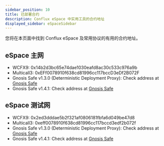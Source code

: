 ```yaml
---
sidebar_position: 10
title: 已部署合约
description: Conflux eSpace 中实用工具的合约地址
displayed_sidebar: eSpaceSidebar
---
```


您将在本页面中找到 Conflux eSpace 及常用协议的有用的合约地址。

## eSpace 主网

- WCFX9: 0x14b2d3bc65e74dae1030eafd8ac30c533c976a9b
- Multicall3: 0xEFf0078910f638cd81996cc117bccD3eDf2B072F
- Gnosis Safe v1.3.0 (Deterministic Deployment Proxy): Check address at [Gnosis Safe](https://github.com/safe-global/safe-contracts/blob/main/CHANGELOG.md#version-130-libs0)
- Gnosis Safe v1.4.1: Check address at [Gnosis Safe](https://github.com/safe-global/safe-contracts/blob/main/CHANGELOG.md#version-141)

## eSpace 测试网

- WCFX9: 0x2ed3dddae5b2f321af0806181fbfa6d049be47d8
- Multicall3: 0xeff0078910f638cd81996cc117bccd3edf2b072f
- Gnosis Safe v1.3.0 (Deterministic Deployment Proxy): Check address at [Gnosis Safe](https://github.com/safe-global/safe-contracts/blob/main/CHANGELOG.md#version-130-libs0)
- Gnosis Safe v1.4.1: Check address at [Gnosis Safe](https://github.com/safe-global/safe-contracts/blob/main/CHANGELOG.md#version-141)
